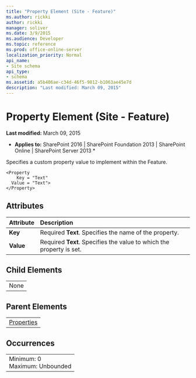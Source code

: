 ```yaml
---
title: "Property Element (Site - Feature)"
ms.author: rickki
author: rickki
manager: soliver
ms.date: 3/9/2015
ms.audience: Developer
ms.topic: reference
ms.prod: office-online-server
localization_priority: Normal
api_name:
- Site schema
api_type:
- schema
ms.assetid: a5b406ae-c34d-46f5-9812-b1063ae45e7d
description: "Last modified: March 09, 2015"
---
```


# Property Element (Site - Feature)

 **Last modified:** March 09, 2015 
  
 * **Applies to:** SharePoint 2016 | SharePoint Foundation 2013 | SharePoint Online | SharePoint Server 2013 * 
  
Specifies a custom property value to implement within the Feature. 
  
```
<Property
    Key = "Text"
  Value = "Text">
</Property>
```

## Attributes

|**Attribute**|**Description**|
|:-----|:-----|
|**Key** <br/> |Required **Text**. Specifies the name of the property.  <br/> |
|**Value** <br/> |Required **Text**. Specifies the value to which the property is set.  <br/> |
   
## Child Elements

||
|:-----|
|None |
   
## Parent Elements

||
|:-----|
|[Properties](properties-element-site.md)|
   
## Occurrences

||
|:-----|
|Minimum: 0  <br/> Maximum: Unbounded  <br/> |
   

